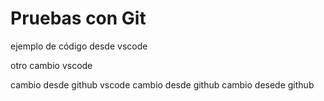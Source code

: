 # Pruebas con Git

ejemplo de código desde vscode

otro cambio vscode

cambio desde github
vscode
cambio desde github cambio desede github
